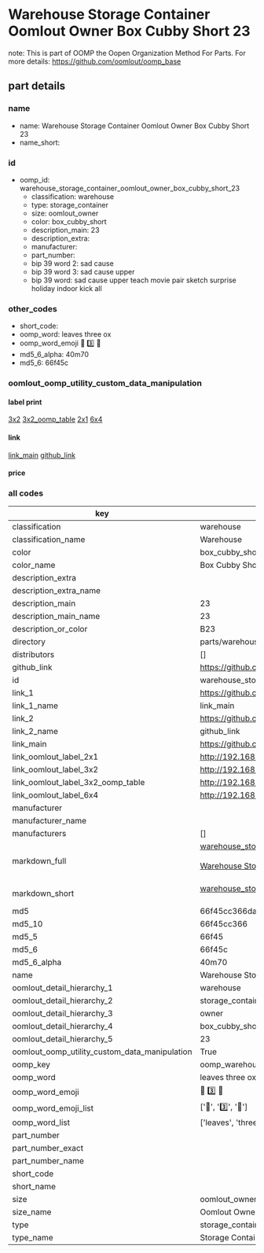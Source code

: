 # Warehouse Storage Container Oomlout Owner Box Cubby Short 23  

note: This is part of OOMP the Oopen Organization Method For Parts. For more details: https://github.com/oomlout/oomp_base

##  part details





### name
* name: Warehouse Storage Container Oomlout Owner Box Cubby Short 23
* name_short: 
### id
* oomp_id: warehouse_storage_container_oomlout_owner_box_cubby_short_23
  * classification: warehouse
  * type: storage_container
  * size: oomlout_owner
  * color: box_cubby_short
  * description_main: 23
  * description_extra: 
  * manufacturer: 
  * part_number: 
  * bip 39 word 2: sad cause
  * bip 39 word 3: sad cause upper
  * bip 39 word: sad cause upper teach movie pair sketch surprise holiday indoor kick all

### other_codes
* short_code: 
* oomp_word: leaves three ox
* oomp_word_emoji :leaves: :three: :ox:
* md5_6_alpha: 40m70
* md5_6: 66f45c






### oomlout_oomp_utility_custom_data_manipulation
#### label print
[3x2](http://192.168.1.245:1112/?label=oomp%2040m70)
[3x2_oomp_table](http://192.168.1.107:1112/?label=oomp%2040m70)
[2x1](http://192.168.1.242:1112/?label=oomp%2040m70)
[6x4](http://192.168.1.55:1112/?label=oomp%2040m70)    

#### link

[link_main](https://github.com/oomlout/oomlout_oomp_current_version_messy/tree/main/parts/warehouse_storage_container_oomlout_owner_box_cubby_short_23) [github_link](https://github.com/oomlout/oomlout_oomp_part_src/tree/main/parts/warehouse_storage_container_oomlout_owner_box_cubby_short_23)                             

#### price







### all codes 
| key | value |  
| --- | --- |  
| classification | warehouse |  
| classification_name | Warehouse |  
| color | box_cubby_short |  
| color_name | Box Cubby Short |  
| description_extra |  |  
| description_extra_name |  |  
| description_main | 23 |  
| description_main_name | 23 |  
| description_or_color | B23 |  
| directory | parts/warehouse_storage_container_oomlout_owner_box_cubby_short_23 |  
| distributors | [] |  
| github_link | https://github.com/oomlout/oomlout_oomp_part_src/tree/main/parts/warehouse_storage_container_oomlout_owner_box_cubby_short_23 |  
| id | warehouse_storage_container_oomlout_owner_box_cubby_short_23 |  
| link_1 | https://github.com/oomlout/oomlout_oomp_current_version_messy/tree/main/parts/warehouse_storage_container_oomlout_owner_box_cubby_short_23 |  
| link_1_name | link_main |  
| link_2 | https://github.com/oomlout/oomlout_oomp_part_src/tree/main/parts/warehouse_storage_container_oomlout_owner_box_cubby_short_23 |  
| link_2_name | github_link |  
| link_main | https://github.com/oomlout/oomlout_oomp_current_version_messy/tree/main/parts/warehouse_storage_container_oomlout_owner_box_cubby_short_23 |  
| link_oomlout_label_2x1 | http://192.168.1.242:1112/?label=oomp%2040m70 |  
| link_oomlout_label_3x2 | http://192.168.1.245:1112/?label=oomp%2040m70 |  
| link_oomlout_label_3x2_oomp_table | http://192.168.1.107:1112/?label=oomp%2040m70 |  
| link_oomlout_label_6x4 | http://192.168.1.55:1112/?label=oomp%2040m70 |  
| manufacturer |  |  
| manufacturer_name |  |  
| manufacturers | [] |  
| markdown_full | [warehouse_storage_container_oomlout_owner_box_cubby_short_23](https://github.com/oomlout/oomlout_oomp_current_version_messy/tree/main/parts/warehouse_storage_container_oomlout_owner_box_cubby_short_23)<br>[](https://github.com/oomlout/oomlout_oomp_current_version_messy/tree/main/parts/warehouse_storage_container_oomlout_owner_box_cubby_short_23)<br>[Warehouse Storage Container Oomlout Owner Box Cubby Short 23](https://github.com/oomlout/oomlout_oomp_current_version_messy/tree/main/parts/warehouse_storage_container_oomlout_owner_box_cubby_short_23)<br><br> |  
| markdown_short | [warehouse_storage_container_oomlout_owner_box_cubby_short_23](https://github.com/oomlout/oomlout_oomp_current_version_messy/tree/main/parts/warehouse_storage_container_oomlout_owner_box_cubby_short_23)<br><br> |  
| md5 | 66f45cc366da79467c487de9de0925ed |  
| md5_10 | 66f45cc366 |  
| md5_5 | 66f45 |  
| md5_6 | 66f45c |  
| md5_6_alpha | 40m70 |  
| name | Warehouse Storage Container Oomlout Owner Box Cubby Short 23 |  
| oomlout_detail_hierarchy_1 | warehouse |  
| oomlout_detail_hierarchy_2 | storage_container |  
| oomlout_detail_hierarchy_3 | owner |  
| oomlout_detail_hierarchy_4 | box_cubby_short |  
| oomlout_detail_hierarchy_5 | 23 |  
| oomlout_oomp_utility_custom_data_manipulation | True |  
| oomp_key | oomp_warehouse_storage_container_oomlout_owner_box_cubby_short_23 |  
| oomp_word | leaves three ox |  
| oomp_word_emoji | :leaves: :three: :ox: |  
| oomp_word_emoji_list | [':leaves:', ':three:', ':ox:'] |  
| oomp_word_list | ['leaves', 'three', 'ox'] |  
| part_number |  |  
| part_number_exact |  |  
| part_number_name |  |  
| short_code |  |  
| short_name |  |  
| size | oomlout_owner |  
| size_name | Oomlout Owner |  
| type | storage_container |  
| type_name | Storage Container |  
